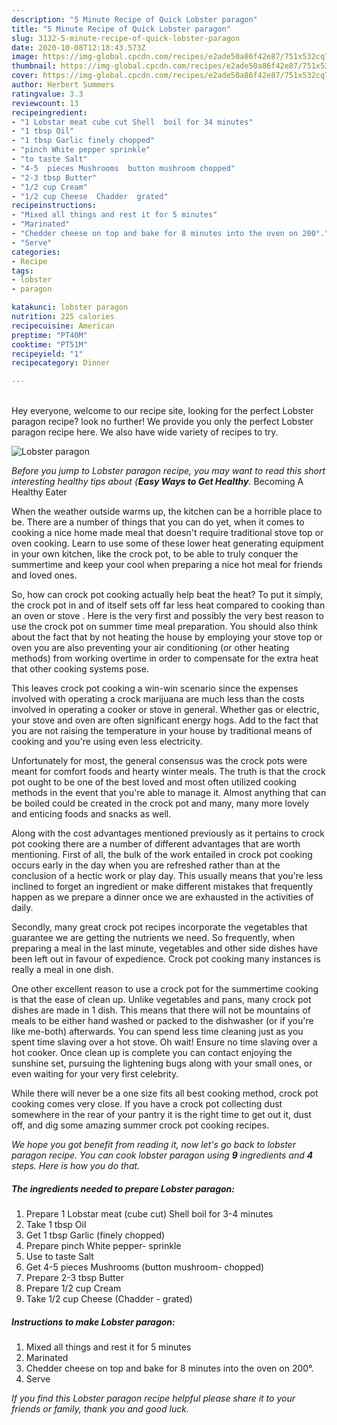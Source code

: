```yaml
---
description: "5 Minute Recipe of Quick Lobster paragon"
title: "5 Minute Recipe of Quick Lobster paragon"
slug: 3132-5-minute-recipe-of-quick-lobster-paragon
date: 2020-10-08T12:18:43.573Z
image: https://img-global.cpcdn.com/recipes/e2ade50a86f42e87/751x532cq70/lobster-paragon-recipe-main-photo.jpg
thumbnail: https://img-global.cpcdn.com/recipes/e2ade50a86f42e87/751x532cq70/lobster-paragon-recipe-main-photo.jpg
cover: https://img-global.cpcdn.com/recipes/e2ade50a86f42e87/751x532cq70/lobster-paragon-recipe-main-photo.jpg
author: Herbert Summers
ratingvalue: 3.3
reviewcount: 13
recipeingredient:
- "1 Lobstar meat cube cut Shell  boil for 34 minutes"
- "1 tbsp Oil"
- "1 tbsp Garlic finely chopped"
- "pinch White pepper sprinkle"
- "to taste Salt"
- "4-5  pieces Mushrooms  button mushroom chopped"
- "2-3 tbsp Butter"
- "1/2 cup Cream"
- "1/2 cup Cheese  Chadder  grated"
recipeinstructions:
- "Mixed all things and rest it for 5 minutes"
- "Marinated"
- "Chedder cheese on top and bake for 8 minutes into the oven on 200°."
- "Serve"
categories:
- Recipe
tags:
- lobster
- paragon

katakunci: lobster paragon 
nutrition: 225 calories
recipecuisine: American
preptime: "PT40M"
cooktime: "PT51M"
recipeyield: "1"
recipecategory: Dinner

---
```

<br>
Hey everyone, welcome to our recipe site, looking for the perfect Lobster paragon recipe? look no further! We provide you only the perfect Lobster paragon recipe here. We also have wide variety of recipes to try.
<br>


![Lobster paragon](https://img-global.cpcdn.com/recipes/e2ade50a86f42e87/751x532cq70/lobster-paragon-recipe-main-photo.jpg)

<i>Before you jump to Lobster paragon recipe, you may want to read this short interesting healthy tips about {<strong>Easy Ways to Get Healthy</strong>.</i>
Becoming A Healthy Eater


When the weather outside warms up, the kitchen can be a horrible place to be. There are a number of things that you can do yet, when it comes to cooking a nice home made meal that doesn't require traditional stove top or oven cooking. Learn to use some of these lower heat generating equipment in your own kitchen, like the crock pot, to be able to truly conquer the summertime and keep your cool when preparing a nice hot meal for friends and loved ones.

So, how can crock pot cooking actually help beat the heat? To put it simply, the crock pot in and of itself sets off far less heat compared to cooking than an oven or stove . Here is the very first and possibly the very best reason to use the crock pot on summer time meal preparation. You should also think about the fact that by not heating the house by employing your stove top or oven you are also preventing your air conditioning (or other heating methods) from working overtime in order to compensate for the extra heat that other cooking systems pose.

This leaves crock pot cooking a win-win scenario since the expenses involved with operating a crock marijuana are much less than the costs involved in operating a cooker or stove in general. Whether gas or electric, your stove and oven are often significant energy hogs. Add to the fact that you are not raising the temperature in your house by traditional means of cooking and you're using even less electricity.

Unfortunately for most, the general consensus was the crock pots were meant for comfort foods and hearty winter meals.  The truth is that the crock pot ought to be one of the best loved and most often utilized cooking methods in the event that you're able to manage it.  Almost anything that can be boiled could be created in the crock pot and many, many more lovely and enticing foods and snacks as well.



Along with the cost advantages mentioned previously as it pertains to crock pot cooking there are a number of different advantages that are worth mentioning. First of all, the bulk of the work entailed in crock pot cooking occurs early in the day when you are refreshed rather than at the conclusion of a hectic work or play day. This usually means that you're less inclined to forget an ingredient or make different mistakes that frequently happen as we prepare a dinner once we are exhausted in the activities of daily.

Secondly, many great crock pot recipes incorporate the vegetables that guarantee we are getting the nutrients we need. So frequently, when preparing a meal in the last minute, vegetables and other side dishes have been left out in favour of expedience. Crock pot cooking many instances is really a meal in one dish.

One other excellent reason to use a crock pot for the summertime cooking is that the ease of clean up.  Unlike vegetables and pans, many crock pot dishes are made in 1 dish. This means that there will not be mountains of meals to be either hand washed or packed to the dishwasher (or if you're like me-both) afterwards. You can spend less time cleaning just as you spent time slaving over a hot stove. Oh wait! Ensure no time slaving over a hot cooker. Once clean up is complete you can contact enjoying the sunshine set, pursuing the lightening bugs along with your small ones, or even waiting for your very first celebrity.

While there will never be a one size fits all best cooking method, crock pot cooking comes very close. If you have a crock pot collecting dust somewhere in the rear of your pantry it is the right time to get out it, dust off, and dig some amazing summer crock pot cooking recipes.


<i>We hope you got benefit from reading it, now let's go back to lobster paragon recipe. You can cook lobster paragon using <strong>9</strong> ingredients and <strong>4</strong> steps. Here is how you do that.
</i>

##### The ingredients needed to prepare Lobster paragon:

1. Prepare 1 Lobstar meat (cube cut) Shell  boil for 3-4 minutes
1. Take 1 tbsp Oil
1. Get 1 tbsp Garlic (finely chopped)
1. Prepare pinch White pepper- sprinkle
1. Use to taste Salt
1. Get 4-5  pieces Mushrooms  (button mushroom- chopped)
1. Prepare 2-3 tbsp Butter
1. Prepare 1/2 cup Cream
1. Take 1/2 cup Cheese  (Chadder - grated)


##### Instructions to make Lobster paragon:

1. Mixed all things and rest it for 5 minutes
1. Marinated
1. Chedder cheese on top and bake for 8 minutes into the oven on 200°.
1. Serve




<i>If you find this Lobster paragon recipe helpful please share it to your friends or family, thank you and good luck.</i>
